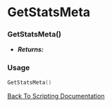 # GetStatsMeta

### GetStatsMeta()
- ***Returns:*** 

### Usage

```Lua
GetStatsMeta()
```


[Back To Scripting Documentation](../README.md)
